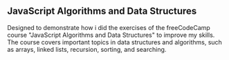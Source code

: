 ## JavaScript Algorithms and Data Structures
Designed to demonstrate how i did the exercises of the freeCodeCamp course "JavaScript Algorithms and Data Structures" to improve my skills. The course covers important topics in data structures and algorithms, such as arrays, linked lists, recursion, sorting, and searching.

